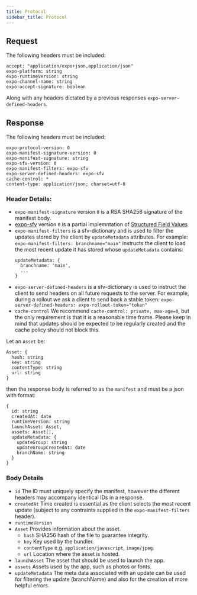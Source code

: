 ```yaml
---
title: Protocol
sidebar_title: Protocol
---
```

## Request
The following headers must be included:
```
accept: "application/expo+json,application/json"
expo-platform: string
expo-runtimeVersion: string
expo-channel-name: string
expo-accept-signature: boolean
```
Along with any headers dictated by a previous responses `expo-server-defined-headers`. 

## Response
The following headers must be included:

```
expo-protocol-version: 0
expo-manifest-signature-version: 0
expo-manifest-signature: string
expo-sfv-version: 0
expo-manifest-filters: expo-sfv
expo-server-defined-headers: expo-sfv
cache-control: *
content-type: application/json; charset=utf-8
```
### Header Details:
  * `expo-manifest-signature` version `0` is a RSA SHA256 signature of the manifest body.
  * [expo-sfv](expo-sfv.md) version `0` is a partial implemntation of [Structured Field Values](https://tools.ietf.org/html/rfc8941)
  * `expo-manifest-filters` is a sfv-dictionary and is used to filter the updates stored by the client by `updateMetadata` attributes. For example: `expo-manifest-filters: branchname="main"` instructs the client to load the most recent update it has stored whose `updateMetadata` contains:
    ```
    updateMetadata: {
      branchname: 'main',
      ...
    }
    ```
  * `expo-server-defined-headers`  is a sfv-dictionary is used to instruct the client to send headers on all future requests to the server. For example, during a rollout we ask a client to send back a stable token: `expo-server-defined-headers: expo-rollout-token="token"`
  * `cache-control` We recommend `cache-control: private, max-age=0`, but the only requirement is that it is a reasonable time frame. Please keep in mind that updates should be expected to be regularly created and the cache policy should not block this.


Let an `Asset` be:
```
Asset: {
  hash: string
  key: string
  contentType: string
  url: string
}
```
then the response body is referred to as the `manifest` and must be a json with format:
```
{
  id: string
  createdAt: date
  runtimeVersion: string
  launchAsset: Asset,
  assets: Asset[],
  updateMetadata: {
    updateGroup: string
    updateGroupCreatedAt: date
    branchName: string
  }
}
```
### Body Details
  * `id` The ID must uniquely specify the manifest, however the different headers may accompany identical IDs in a response.
  * `createdAt` Time created is essential as the client selects the most recent update (subject to any contraints supplied in the `expo-manifest-filters` header).
  * `runtimeVersion`
  * `Asset` Provides information about the asset.
    * `hash` SHA256 hash of the file to guarantee integrity.
    * `key` Key used by the bundler.
    * `contentType` e.g. `application/javascript`, `image/jpeg`.
    * `url` Location where the asset is hosted.
  * `launchAsset` The asset that should be used to launch the app.
  * `assets` Assets used by the app, such as photos or fonts.
  * `updateMetadata` The meta data associated with an update can be used for filtering the update (branchName) and also for the creation of more helpful errors.

